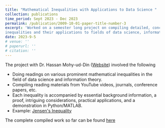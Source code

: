 ```yaml
---
title: "Mathematical Inequalities with Applications to Data Science "
collection: publications
time_period: Sept 2023 - Dec 2023
permalink: /publication/2009-10-01-paper-title-number-3
excerpt: 'Worked on a semester long project on compiling detailed, concise notes on prominent mathematical
inequalities and their applications to fields of data science, information theory etc under the supervision of Dr.Hassan Mohy-Ud-Din'
date: 2023-9-5
# venue: ''
# paperurl: ''
# citation: ''
---
```

The project with Dr. Hassan Mohy-ud-Din ([Website](https://web.lums.edu.pk/~hmd/)) involved the following

- Doing readings on various prominent mathematical inequalities in the field of data science and information theory.
- Compiling reading materials from YouTube videos, journals, conference papers, etc.
- Each inequality is accompanied by essential background information, a proof, intriguing considerations, practical applications, and a demonstration in Python/MATLAB.
- Example: [Jensen's Inequality](https://www.dropbox.com/scl/fi/uvd6wwxslyiasaspdmngl/Jensen_s_Inequality.pdf?rlkey=csoiwfh59iyagmxy9cw66bm1v&dl=0)

The complete compiled work so far can be found [here]({https://www.dropbox.com/scl/fo/9w4t50r8fn142cib3wudz/h?rlkey=9q94kykar6v74gfw4d9vha12t&e=1&st=vocnyyxl&dl=0)